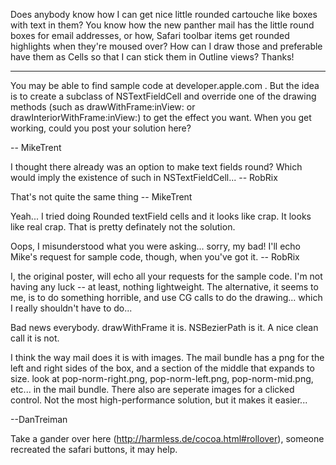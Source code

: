 Does anybody know how I can get nice little rounded cartouche like boxes with text in them?  You know how the new panther mail has the little round boxes for email addresses, or how, Safari toolbar items get rounded highlights when they're moused over?  How can I draw those and preferable have them as Cells so that I can stick them in Outline views?  Thanks!

----

You may be able to find sample code at developer.apple.com . But the idea is to create a subclass of NSTextFieldCell and override one of the drawing methods (such as drawWithFrame:inView: or drawInteriorWithFrame:inView:) to get the effect you want. When you get working, could you post your solution here?

-- MikeTrent

I thought there already was an option to make text fields round? Which would imply the existence of such in NSTextFieldCell... -- RobRix

That's not quite the same thing -- MikeTrent

Yeah... I tried doing Rounded textField cells and it looks like crap.  It looks like real crap.  That is pretty definately not the solution.

Oops, I misunderstood what you were asking... sorry, my bad! I'll echo Mike's request for sample code, though, when you've got it. -- RobRix

I, the original poster, will echo all your requests for the sample code.  I'm not having any luck -- at least, nothing lightweight.  The alternative, it seems to me, is to do something horrible, and use CG calls to do the drawing... which I really shouldn't have to do...  

Bad news everybody.  drawWithFrame it is.  NSBezierPath is it.  A nice clean call it is not.


I think the way mail does it is with images.  The mail bundle has a png for the left and right sides of the box, and a section of the middle that expands to size.
look at pop-norm-right.png, pop-norm-left.png, pop-norm-mid.png, etc... in the mail bundle.  There also are seperate images for a clicked control.
Not the most high-performance solution, but it makes it easier...

--DanTreiman

Take a gander over here (http://harmless.de/cocoa.html#rollover), someone recreated the safari buttons, it may help.
